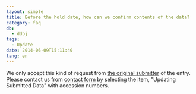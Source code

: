 ```yaml
---
layout: simple
title: Before the hold date, how can we confirm contents of the data?
category: faq
db:
  - ddbj
tags: 
  - Update
date: 2014-06-09T15:11:40
lang: en
---
```




<p>We only accept this kind of request from <a href="/ddbj/submission.html#terms">the original submitter</a> of the entry. <br>Please contact us from <a href="/contact-ddbj-e.html#to-ddbj">contact form</a> by selecting the item, "Updating Submitted Data" with accession numbers.</p>
